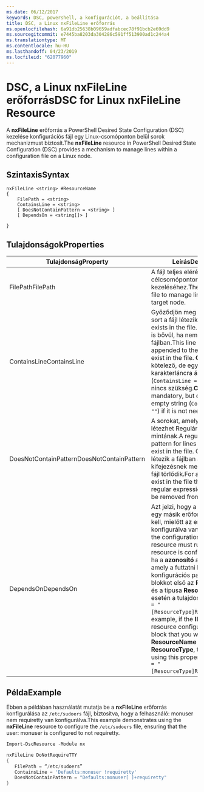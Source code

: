 ```yaml
---
ms.date: 06/12/2017
keywords: DSC, powershell, a konfigurációt, a beállítása
title: DSC, a Linux nxFileLine erőforrás
ms.openlocfilehash: 6a91db25638b09659adfabcec78f91bcb2e69dd9
ms.sourcegitcommit: e7445ba8203da304286c591ff513900ad1c244a4
ms.translationtype: MT
ms.contentlocale: hu-HU
ms.lasthandoff: 04/23/2019
ms.locfileid: "62077960"
---
```

# <a name="dsc-for-linux-nxfileline-resource"></a><span data-ttu-id="43f38-103">DSC, a Linux nxFileLine erőforrás</span><span class="sxs-lookup"><span data-stu-id="43f38-103">DSC for Linux nxFileLine Resource</span></span>

<span data-ttu-id="43f38-104">A **nxFileLine** erőforrás a PowerShell Desired State Configuration (DSC) kezelése konfigurációs fájl egy Linux-csomóponton belül sorok mechanizmust biztosít.</span><span class="sxs-lookup"><span data-stu-id="43f38-104">The **nxFileLine** resource in PowerShell Desired State Configuration (DSC) provides a mechanism to manage lines within a configuration file on a Linux node.</span></span>

## <a name="syntax"></a><span data-ttu-id="43f38-105">Szintaxis</span><span class="sxs-lookup"><span data-stu-id="43f38-105">Syntax</span></span>

```
nxFileLine <string> #ResourceName
{
    FilePath = <string>
    ContainsLine = <string>
    [ DoesNotContainPattern = <string> ]
    [ DependsOn = <string[]> ]

}
```

## <a name="properties"></a><span data-ttu-id="43f38-106">Tulajdonságok</span><span class="sxs-lookup"><span data-stu-id="43f38-106">Properties</span></span>

|  <span data-ttu-id="43f38-107">Tulajdonság</span><span class="sxs-lookup"><span data-stu-id="43f38-107">Property</span></span> |  <span data-ttu-id="43f38-108">Leírás</span><span class="sxs-lookup"><span data-stu-id="43f38-108">Description</span></span> |
|---|---|
| <span data-ttu-id="43f38-109">FilePath</span><span class="sxs-lookup"><span data-stu-id="43f38-109">FilePath</span></span>| <span data-ttu-id="43f38-110">A fájl teljes elérési útja a célcsomóponton lévő sorok kezeléséhez.</span><span class="sxs-lookup"><span data-stu-id="43f38-110">The full path to the file to manage lines in on the target node.</span></span>|
| <span data-ttu-id="43f38-111">ContainsLine</span><span class="sxs-lookup"><span data-stu-id="43f38-111">ContainsLine</span></span>| <span data-ttu-id="43f38-112">Győződjön meg arról, hogy egy sort a fájl létezik.</span><span class="sxs-lookup"><span data-stu-id="43f38-112">A line to ensure exists in the file.</span></span> <span data-ttu-id="43f38-113">Ezt a sort a fájl is bővül, ha nem létezik a fájlban.</span><span class="sxs-lookup"><span data-stu-id="43f38-113">This line will be appended to the file if it does not exist in the file.</span></span> <span data-ttu-id="43f38-114">**ContainsLine** kötelező, de egy üres karakterláncra állítható (`ContainsLine = ""`) Ha már nincs szükség.</span><span class="sxs-lookup"><span data-stu-id="43f38-114">**ContainsLine** is mandatory, but can be set to an empty string (`ContainsLine = ""`) if it is not needed.</span></span>|
| <span data-ttu-id="43f38-115">DoesNotContainPattern</span><span class="sxs-lookup"><span data-stu-id="43f38-115">DoesNotContainPattern</span></span>| <span data-ttu-id="43f38-116">A sorokat, amelyek a fájl nem létezhet Reguláriskifejezés-mintának.</span><span class="sxs-lookup"><span data-stu-id="43f38-116">A regular expression pattern for lines that should not exist in the file.</span></span> <span data-ttu-id="43f38-117">Olyan sort, amely létezik a fájlban a reguláris kifejezésnek megfelelő a sort a fájl törlődik.</span><span class="sxs-lookup"><span data-stu-id="43f38-117">For any lines that exist in the file that match this regular expression, the line will be removed from the file.</span></span>|
| <span data-ttu-id="43f38-118">DependsOn</span><span class="sxs-lookup"><span data-stu-id="43f38-118">DependsOn</span></span> | <span data-ttu-id="43f38-119">Azt jelzi, hogy a konfigurációt egy másik erőforrás futtatnia kell, mielőtt az erőforrás konfigurálva van.</span><span class="sxs-lookup"><span data-stu-id="43f38-119">Indicates that the configuration of another resource must run before this resource is configured.</span></span> <span data-ttu-id="43f38-120">Például ha a **azonosító** az erőforrás, amely a futtatni kívánt konfigurációs parancsprogram-blokkot első az **ResourceName** és a típusa **ResourceType**, ezzel esetén a tulajdonság `DependsOn = "[ResourceType]ResourceName"`.</span><span class="sxs-lookup"><span data-stu-id="43f38-120">For example, if the **ID** of the resource configuration script block that you want to run first is **ResourceName** and its type is **ResourceType**, the syntax for using this property is `DependsOn = "[ResourceType]ResourceName"`.</span></span>|

## <a name="example"></a><span data-ttu-id="43f38-121">Példa</span><span class="sxs-lookup"><span data-stu-id="43f38-121">Example</span></span>

<span data-ttu-id="43f38-122">Ebben a példában használatát mutatja be a **nxFileLine** erőforrás konfigurálása az `/etc/sudoers` fájl, biztosítva, hogy a felhasználó: monuser nem requiretty van konfigurálva.</span><span class="sxs-lookup"><span data-stu-id="43f38-122">This example demonstrates using the **nxFileLine** resource to configure the `/etc/sudoers` file, ensuring that the user: monuser is configured to not requiretty.</span></span>

```powershell
Import-DscResource -Module nx

nxFileLine DoNotRequireTTY
{
   FilePath = “/etc/sudoers”
   ContainsLine = 'Defaults:monuser !requiretty'
   DoesNotContainPattern = "Defaults:monuser[ ]+requiretty"
}
```